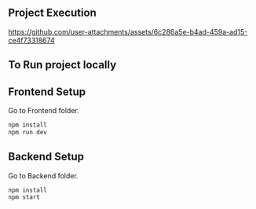 ## Project Execution
https://github.com/user-attachments/assets/6c286a5e-b4ad-459a-ad15-ce4f73318674

## To Run project locally

## Frontend Setup
Go to Frontend folder.

```bash
npm install
npm run dev
```

## Backend Setup
Go to Backend folder.

```bash
npm install
npm start
```
